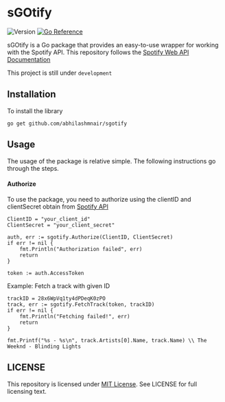 # sGOtify
![Version](https://img.shields.io/badge/version-v1.0-blue) [![Go Reference](https://pkg.go.dev/badge/godoc.org/github.com/abhilashmnair/sgotify.svg)](https://pkg.go.dev/github.com/abhilashmnair/sgotify)

sGOtify is a Go package that provides an easy-to-use wrapper for working with the Spotify API.
This repository follows the [Spotify Web API Documentation](https://developer.spotify.com/documentation/web-api)

This project is still under `development`

## Installation
To install the library
```
go get github.com/abhilashmnair/sgotify
```

## Usage
The usage of the package is relative simple. The following instructions go through the steps.

#### Authorize
To use the package, you need to authorize using the clientID and clientSecret obtain from [Spotify API](https://developer.spotify.com/)

```
ClientID = "your_client_id"
ClientSecret = "your_client_secret"

auth, err := sgotify.Authorize(ClientID, ClientSecret)
if err != nil {
	fmt.Println("Authorization failed", err)
	return
}

token := auth.AccessToken
```

Example: Fetch a track with given ID
```
trackID = 28x6WpVq1ty4dPDeqK0zPO
track, err := sgotify.FetchTrack(token, trackID)
if err != nil {
	fmt.Println("Fetching failed!", err)
	return
}

fmt.Printf("%s - %s\n", track.Artists[0].Name, track.Name) \\ The Weeknd - Blinding Lights
```

## LICENSE
This repository is licensed under [MIT License](https://github.com/abhilashmnair/sgotify/tree/main?tab=MIT-1-ov-file). See LICENSE for full licensing text.
